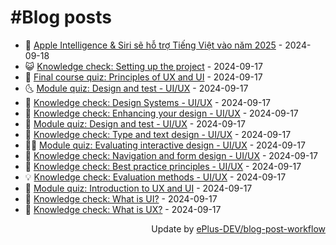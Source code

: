 # #Blog posts
<!-- BLOG-POST-LIST:START -->
- 🧰 [Apple Intelligence &amp; Siri sẽ hỗ trợ Tiếng Việt vào năm 2025](https://eplus.dev/apple-intelligence-siri-se-ho-tro-tieng-viet-vao-nam-2025) - 2024-09-18
- 😺 [Knowledge check: Setting up the project](https://eplus.dev/knowledge-check-setting-up-the-project) - 2024-09-17
- 🗽 [Final course quiz: Principles of UX and UI](https://eplus.dev/final-course-quiz-principles-of-ux-and-ui) - 2024-09-17
- 🌜 [Module quiz: Design and test - UI/UX](https://eplus.dev/module-quiz-design-and-test-uiux-1) - 2024-09-17
- 📝 [Knowledge check: Design Systems - UI/UX](https://eplus.dev/knowledge-check-design-systems-uiux) - 2024-09-17
- 🚀 [Knowledge check: Enhancing your design - UI/UX](https://eplus.dev/knowledge-check-enhancing-your-design-uiux) - 2024-09-17
- 💼 [Module quiz: Design and test - UI/UX](https://eplus.dev/module-quiz-design-and-test-uiux) - 2024-09-17
- 🦣 [Knowledge check: Type and text design - UI/UX](https://eplus.dev/knowledge-check-type-and-text-design-uiux) - 2024-09-17
- 👨‍🏫 [Module quiz: Evaluating interactive design - UI/UX](https://eplus.dev/module-quiz-evaluating-interactive-design-uiux) - 2024-09-17
- 🔭 [Knowledge check: Navigation and form design - UI/UX](https://eplus.dev/knowledge-check-navigation-and-form-design-uiux) - 2024-09-17
- 🤡 [Knowledge check: Best practice principles - UI/UX](https://eplus.dev/knowledge-check-best-practice-principles-uiux) - 2024-09-17
- 💡 [Knowledge check: Evaluation methods - UI/UX](https://eplus.dev/knowledge-check-evaluation-methods-uiux) - 2024-09-17
- 🦣 [Module quiz: Introduction to UX and UI](https://eplus.dev/module-quiz-introduction-to-ux-and-ui) - 2024-09-17
- 💪 [Knowledge check: What is UI?](https://eplus.dev/knowledge-check-what-is-ui) - 2024-09-17
- 🤡 [Knowledge check: What is UX?](https://eplus.dev/knowledge-check-what-is-ux) - 2024-09-17<!-- BLOG-POST-LIST:END -->
<div align="right">
  Update by <a target="_blank"
    href="https://github.com/ePlus-DEV/blog-post-workflow">ePlus-DEV/blog-post-workflow</a>
</div>
